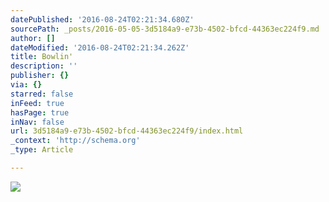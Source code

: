 ```yaml
---
datePublished: '2016-08-24T02:21:34.680Z'
sourcePath: _posts/2016-05-05-3d5184a9-e73b-4502-bfcd-44363ec224f9.md
author: []
dateModified: '2016-08-24T02:21:34.262Z'
title: Bowlin'
description: ''
publisher: {}
via: {}
starred: false
inFeed: true
hasPage: true
inNav: false
url: 3d5184a9-e73b-4502-bfcd-44363ec224f9/index.html
_context: 'http://schema.org'
_type: Article

---
```

![](https://s3-us-west-2.amazonaws.com/the-grid-img/p/d271554fdea49a52af8a22cff01905f1f9e42f17.jpg)